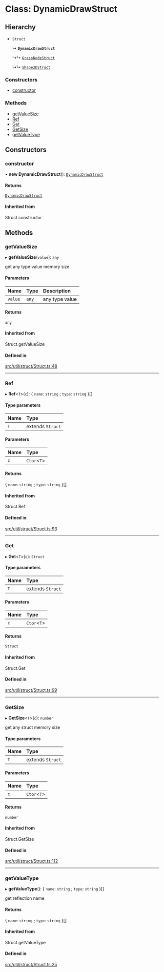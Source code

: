 # Class: DynamicDrawStruct

## Hierarchy

- `Struct`

  ↳ **`DynamicDrawStruct`**

  ↳↳ [`GrassNodeStruct`](GrassNodeStruct.md)

  ↳↳ [`Shape3DStruct`](Shape3DStruct.md)

### Constructors

- [constructor](DynamicDrawStruct.md#constructor)

### Methods

- [getValueSize](DynamicDrawStruct.md#getvaluesize)
- [Ref](DynamicDrawStruct.md#ref)
- [Get](DynamicDrawStruct.md#get)
- [GetSize](DynamicDrawStruct.md#getsize)
- [getValueType](DynamicDrawStruct.md#getvaluetype)

## Constructors

### constructor

• **new DynamicDrawStruct**(): [`DynamicDrawStruct`](DynamicDrawStruct.md)

#### Returns

[`DynamicDrawStruct`](DynamicDrawStruct.md)

#### Inherited from

Struct.constructor

## Methods

### getValueSize

▸ **getValueSize**(`value`): `any`

get any type value memory size

#### Parameters

| Name | Type | Description |
| :------ | :------ | :------ |
| `value` | `any` | any type value |

#### Returns

`any`

#### Inherited from

Struct.getValueSize

#### Defined in

[src/util/struct/Struct.ts:48](https://github.com/Orillusion/orillusion/blob/main/src/util/struct/Struct.ts#L48)

___

### Ref

▸ **Ref**\<`T`\>(`c`): \{ `name`: `string` ; `type`: `string`  }[]

#### Type parameters

| Name | Type |
| :------ | :------ |
| `T` | extends `Struct` |

#### Parameters

| Name | Type |
| :------ | :------ |
| `c` | `Ctor`\<`T`\> |

#### Returns

\{ `name`: `string` ; `type`: `string`  }[]

#### Inherited from

Struct.Ref

#### Defined in

[src/util/struct/Struct.ts:93](https://github.com/Orillusion/orillusion/blob/main/src/util/struct/Struct.ts#L93)

___

### Get

▸ **Get**\<`T`\>(`c`): `Struct`

#### Type parameters

| Name | Type |
| :------ | :------ |
| `T` | extends `Struct` |

#### Parameters

| Name | Type |
| :------ | :------ |
| `c` | `Ctor`\<`T`\> |

#### Returns

`Struct`

#### Inherited from

Struct.Get

#### Defined in

[src/util/struct/Struct.ts:99](https://github.com/Orillusion/orillusion/blob/main/src/util/struct/Struct.ts#L99)

___

### GetSize

▸ **GetSize**\<`T`\>(`c`): `number`

get any struct memory size

#### Type parameters

| Name | Type |
| :------ | :------ |
| `T` | extends `Struct` |

#### Parameters

| Name | Type |
| :------ | :------ |
| `c` | `Ctor`\<`T`\> |

#### Returns

`number`

#### Inherited from

Struct.GetSize

#### Defined in

[src/util/struct/Struct.ts:112](https://github.com/Orillusion/orillusion/blob/main/src/util/struct/Struct.ts#L112)

___

### getValueType

▸ **getValueType**(): \{ `name`: `string` ; `type`: `string`  }[]

get reflection name

#### Returns

\{ `name`: `string` ; `type`: `string`  }[]

#### Inherited from

Struct.getValueType

#### Defined in

[src/util/struct/Struct.ts:25](https://github.com/Orillusion/orillusion/blob/main/src/util/struct/Struct.ts#L25)
